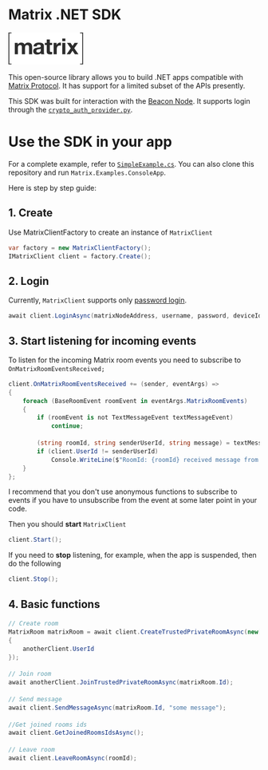 # **Matrix .NET SDK**
![matrix-logo](matrix-logo.svg)

This open-source library allows you to build .NET apps compatible with [Matrix Protocol](http://www.matrix.org).
It has support for a limited subset of the APIs presently. 

This SDK was built for interaction with the [Beacon Node](https://github.com/airgap-it/beacon-node). It supports login through the [`crypto_auth_provider.py`](https://github.com/airgap-it/beacon-node/blob/master/docker/crypto_auth_provider.py).  


# Use the SDK in your app
For a complete example, refer to [`SimpleExample.cs`](https://github.com/baking-bad/matrix-dotnet-sdk/blob/main/Matrix.Sdk.Sample.Console/SimpleExample.cs).
You can also clone this repository and run `Matrix.Examples.ConsoleApp`.

Here is step by step guide:

## 1. Create 
Use MatrixClientFactory to create an instance of `MatrixClient`
```cs
var factory = new MatrixClientFactory();
IMatrixClient client = factory.Create();
```

## 2. Login
Currently, `MatrixClient` supports only [password login](https://spec.matrix.org/v1.1/client-server-api/#password-based).

```cs
await client.LoginAsync(matrixNodeAddress, username, password, deviceId);
```

## 3. Start listening for incoming events
To listen for the incoming Matrix room events you need to subscribe to `OnMatrixRoomEventsReceived;`

```cs
client.OnMatrixRoomEventsReceived += (sender, eventArgs) =>
{
    foreach (BaseRoomEvent roomEvent in eventArgs.MatrixRoomEvents)
    {
        if (roomEvent is not TextMessageEvent textMessageEvent)
            continue;

        (string roomId, string senderUserId, string message) = textMessageEvent;
        if (client.UserId != senderUserId)
            Console.WriteLine($"RoomId: {roomId} received message from {senderUserId}: {message}.");
    }
};
```

I recommend that you don't use anonymous functions to subscribe to events if you have to unsubscribe from the event at some later point in your code.

Then you should **start** `MatrixClient`
```cs
client.Start();
```
If you need to **stop** listening, for example, when the app is suspended, then do the following
```cs
client.Stop();
```
## 4. Basic functions

```cs
// Create room
MatrixRoom matrixRoom = await client.CreateTrustedPrivateRoomAsync(new[]
{
    anotherClient.UserId
});

// Join room
await anotherClient.JoinTrustedPrivateRoomAsync(matrixRoom.Id);

// Send message
await client.SendMessageAsync(matrixRoom.Id, "some message");

//Get joined rooms ids
await client.GetJoinedRoomsIdsAsync();

// Leave room
await client.LeaveRoomAsync(roomId);
```
